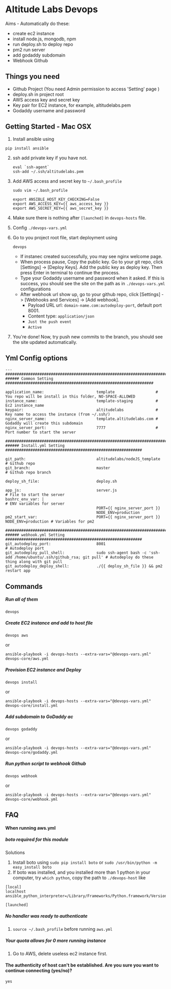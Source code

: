 Altitude Labs Devops
===

Aims - Automatically do these:
* create ec2 instance
* install node.js, mongodb, npm
* run deploy.sh to deploy repo
* pm2 run server
* add godaddy subdomain
* Webhook Github

## Things you need
* Github Project (You need Admin permission to access 'Setting' page )
* deploy.sh in project root
* AWS access key and secret key
* Key pair for EC2 instance, for example, altitudelabs.pem
* Godaddy username and password

## Getting Started - Mac OSX

1. Install ansible using
  ```
  pip install ansible
  ```
2. ssh add private key if you have not.
    ```
    eval `ssh-agent`
    ssh-add ~/.ssh/altitudelabs.pem
    ```

3. Add AWS access and secret key to `~/.bash_profile`
    ```
    sudo vim ~/.bash_profile
    ```

    ```
    export ANSIBLE_HOST_KEY_CHECKING=False
    export AWS_ACCESS_KEY={{ aws_access_key }}
    export AWS_SECRET_KEY={{ aws_secret_key }}
    ```

4. Make sure there is nothing after `[launched]` in `devops-hosts` file.

5. Config `./devops-vars.yml`

6. Go to you project root file, start deployment using
    ```
    devops
    ```
    * If instanec created successfully, you may see nginx welcome page.
    * When process pause, Copy the public key. Go to your git repo, click [Settings] -> [Deploy Keys]. Add the public key as deploy key. Then press Enter in terminal to continue the process.
    * Type your Godaddy username and password when it asked. If this is success, you should see the site on the path as in `./devops-vars.yml` configurations
    * After webhook url show up, go to your github repo, click [Settings] -> [Webhooks and Services] -> [Add webhook].
      * Payload URL url: `domain-name.com:autodeploy-port`, default port 8001.
      * Content type: `application/json`
      * `Just the push event`
      * `Active`

7. You're done! Now, try push new commits to the branch, you should see the site updated automatically.


## Yml Config options
```
---
#######################################################################################
###### Common Setting #################################################################

application_name:                       template                  # You repo will be install in this folder, NO-SPACE-ALLOWED
instance_name:                          template-staging          # Ec2 instance_name
keypair:                                altitudelabs              # Key name to access the instance (from ~/.ssh/)
nginx_server_name:                      template.altitudelabs.com # Godaddy will create this subdomain
nginx_server_port:                      7777                      # Port number to start the server

#######################################################################################
###### Install.yml Setting ############################################################

git_path:                               altitudelabs/nodeJS_template  # Github repo
git_branch:                             master                        # Github repo branch

deploy_sh_file:                         deploy.sh

app_js:                                 server.js                     # File to start the server
bashrc_env_var: |                                                     # ENV variables for server
                                        PORT={{ nginx_server_port }}  
                                        NODE_ENV=production
pm2_start_var:                          PORT={{ nginx_server_port }} NODE_ENV=production # Variables for pm2

#######################################################################################
###### webhook.yml Setting ############################################################
git_autodeploy_port:                    8001                          # Autodeploy port
git_autodeploy_pull_shell:              sudo ssh-agent bash -c 'ssh-add /home/ubuntu/.ssh/github_rsa; git pull' # Autodeploy do these thing along with git pull
git_autodeploy_deploy_shell:            ./{{ deploy_sh_file }} && pm2 restart app
```

## Commands

##### Run all of them
  ```
  devops
  ```

##### Create EC2 instance and add to host file
  ```
  devops aws
  ```
  or
  ```
  ansible-playbook -i devops-hosts --extra-vars="@devops-vars.yml" devops-core/aws.yml
  ```

##### Provision EC2 instance and Deploy
  ```
  devops install
  ```
  or
  ```
  ansible-playbook -i devops-hosts --extra-vars="@devops-vars.yml" devops-core/install.yml
  ```

##### Add subdomain to GoDaddy ac
  ```
  devops godaddy
  ```
  or
  ```
  ansible-playbook -i devops-hosts --extra-vars="@devops-vars.yml" devops-core/godaddy.yml
  ```

##### Run python script to webhook Github
  ```
  devops webhook
  ```
  or
  ```
  ansible-playbook -i devops-hosts --extra-vars="@devops-vars.yml" devops-core/webhook.yml
  ```

## FAQ

#### When running aws.yml
##### boto required for this module
Solutions
1. Install boto using `sudo pip install boto` or `sudo /usr/bin/python -m easy_install boto`
2. If boto was installed, and you installed more than 1 python in your computer, try `which python`, copy the path to `./devops-host` like
```
[local]
localhost ansible_python_interpreter=/Library/Frameworks/Python.framework/Versions/2.7/bin/python

[launched]
```
#####  No handler was ready to authenticate
1. `source ~/.bash_profile` before running `aws.yml`

##### Your quota allows for 0 more running instance
1. Go to AWS, delete useless ec2 instance first.

#### The authenticity of host can't be established. Are you sure you want to continue connecting (yes/no)?
`yes`
